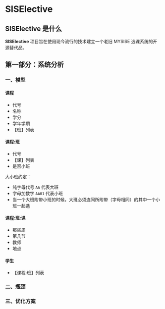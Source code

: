 SISElective
===========

## SISElective 是什么

**SISElective** 项目旨在使用现今流行的技术建立一个老旧 MYSISE 选课系统的开源替代品。


## 第一部分：系统分析

### 一、模型

#### 课程

* 代号
* 名称
* 学分
* 学年学期
* 【班】列表

#### 课程:班

* 代号
* 【课】列表
* 是否小班

大小班约定：

* 纯字母代号 `AA` 代表大班
* 字母加数字 `AA01` 代表小班
* 当一个大班附带小班的时候，大班必须连同所附带（字母相同）的其中一个小班一起选

#### 课程:班:课

* 那些周
* 第几节
* 教师
* 地点

#### 学生

* 【课程:班】列表


### 二、瓶颈


### 三、优化方案
